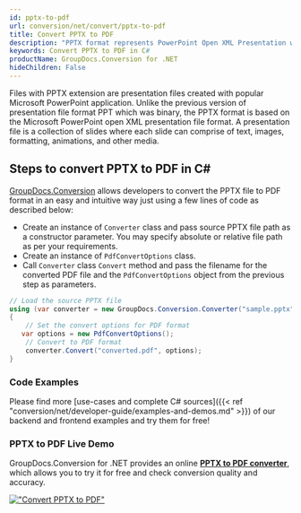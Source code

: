 ```yaml
---
id: pptx-to-pdf
url: conversion/net/convert/pptx-to-pdf
title: Convert PPTX to PDF
description: "PPTX format represents PowerPoint Open XML Presentation with .pptx extension. Learn how to convert PPTX to PDF file programmatically in C# language using GroupDocs.Conversion for .NET library."
keywords: Convert PPTX to PDF in C#
productName: GroupDocs.Conversion for .NET
hideChildren: False
---
```


Files with PPTX extension are presentation files created with popular Microsoft PowerPoint application. Unlike the previous version of presentation file format PPT which was binary, the PPTX format is based on the Microsoft PowerPoint open XML presentation file format. A presentation file is a collection of slides where each slide can comprise of text, images, formatting, animations, and other media.

## Steps to convert PPTX to PDF in C#

[GroupDocs.Conversion](https://products.groupdocs.com/conversion/net) allows developers to convert the PPTX file to PDF format in an easy and intuitive way just using a few lines of code as described below:

* Create an instance of `Converter` class and pass source PPTX file path as a constructor parameter. You may specify absolute or relative file path as per your requirements. 
* Create an instance of `PdfConvertOptions` class.
* Call `Converter` class `Convert` method and pass the filename for the converted PDF file and the `PdfConvertOptions` object from the previous step as parameters.

```csharp
// Load the source PPTX file
using (var converter = new GroupDocs.Conversion.Converter("sample.pptx"))
{
    // Set the convert options for PDF format
   var options = new PdfConvertOptions();
    // Convert to PDF format
    converter.Convert("converted.pdf", options);
}
```

### Code Examples

Please find more [use-cases and complete C# sources]({{< ref "conversion/net/developer-guide/examples-and-demos.md" >}}) of our backend and frontend examples and try them for free!

### PPTX to PDF Live Demo

GroupDocs.Conversion for .NET provides an online [**PPTX to PDF converter**](https://products.groupdocs.app/conversion/pptx-to-pdf), which allows you to try it for free and check conversion quality and accuracy.

[!["Convert PPTX to PDF"](conversion/net/images/convert-to-pdf/convert-pptx-to-pdf.png)](https://products.groupdocs.app/conversion/pptx-to-pdf)